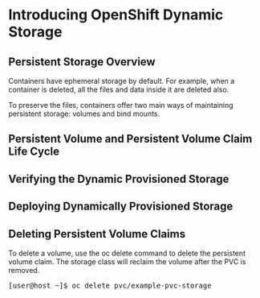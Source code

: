 # Introducing OpenShift Dynamic Storage

## Persistent Storage Overview
Containers have ephemeral storage by default. For example, when a container is deleted, all the
files and data inside it are deleted also.

To preserve the files, containers offer two main ways of
maintaining persistent storage: volumes and bind mounts.

## Persistent Volume and Persistent Volume Claim Life Cycle

## Verifying the Dynamic Provisioned Storage

## Deploying Dynamically Provisioned Storage

## Deleting Persistent Volume Claims
To delete a volume, use the oc delete command to delete the persistent volume claim. The
storage class will reclaim the volume after the PVC is removed.
<pre>
[user@host ~]$ oc delete pvc/example-pvc-storage
</pre>

